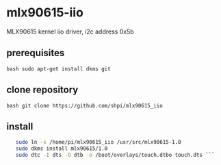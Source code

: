 # mlx90615-iio
MLX90615 kernel iio driver, i2c address 0x5b
## prerequisites
```bash sudo apt-get install dkms git ```
## clone repository
```bash git clone https://github.com/shpi/mlx90615_iio ```
## install
```bash cd mlx90615_iio
   sudo ln -s /home/pi/mlx90615_iio /usr/src/mlx90615-1.0
   sudo dkms install mlx90615/1.0 
   sudo dtc -I dts -O dtb -o /boot/overlays/touch.dtbo touch.dts ```
